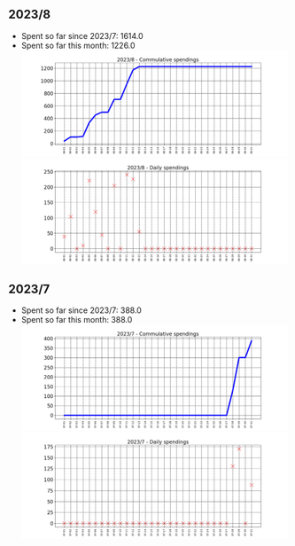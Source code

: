 ## 2023/8
- Spent so far since 2023/7: 1614.0
- Spent so far this month: 1226.0
![graph_8_sum](graph_8_sum.png)
![graph_8_vals](graph_8_vals.png)
## 2023/7
- Spent so far since 2023/7: 388.0
- Spent so far this month: 388.0
![graph_7_sum](graph_7_sum.png)
![graph_7_vals](graph_7_vals.png)